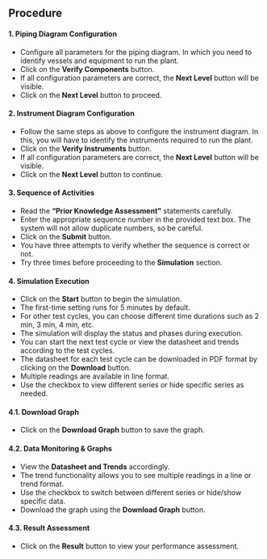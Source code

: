 ## Procedure

#### 1. Piping Diagram Configuration

- Configure all parameters for the piping diagram. In which you need to identify vessels and equipment to run the plant.
- Click on the **Verify Components** button.
- If all configuration parameters are correct, the **Next Level** button will be visible.
- Click on the **Next Level** button to proceed.

#### 2. Instrument Diagram Configuration

- Follow the same steps as above to configure the instrument diagram. In this, you will have to identify the instruments required to run the plant.
- Click on the **Verify Instruments** button.
- If all configuration parameters are correct, the **Next Level** button will be visible.
- Click on the **Next Level** button to continue.

#### 3. Sequence of Activities

- Read the **“Prior Knowledge Assessment”** statements carefully.
- Enter the appropriate sequence number in the provided text box. The system will not allow duplicate numbers, so be careful.
- Click on the **Submit** button.
- You have three attempts to verify whether the sequence is correct or not.
- Try three times before proceeding to the **Simulation** section.

#### 4. Simulation Execution

- Click on the **Start** button to begin the simulation.
- The first-time setting runs for 5 minutes by default.
- For other test cycles, you can choose different time durations such as 2 min, 3 min, 4 min, etc.
- The simulation will display the status and phases during execution.
- You can start the next test cycle or view the datasheet and trends according to the test cycles.
- The datasheet for each test cycle can be downloaded in PDF format by clicking on the **Download** button.
- Multiple readings are available in line format.
- Use the checkbox to view different series or hide specific series as needed.

#### 4.1. Download Graph

- Click on the **Download Graph** button to save the graph.

#### 4.2. Data Monitoring & Graphs

- View the **Datasheet and Trends** accordingly.
- The trend functionality allows you to see multiple readings in a line or trend format.
- Use the checkbox to switch between different series or hide/show specific data.
- Download the graph using the **Download Graph** button.

#### 4.3. Result Assessment

- Click on the **Result** button to view your performance assessment.



